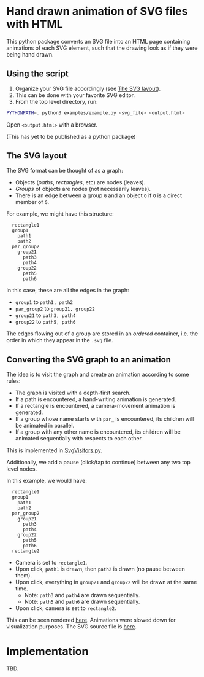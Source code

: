 # Hand drawn animation of SVG files with HTML

This python package converts an SVG file into an HTML page containing
animations of each SVG element, such that the drawing look as if they were
being hand drawn.

## Using the script

1. Organize your SVG file accordingly (see [The SVG layout](#the-svg-layout)).
  1. This can be done with your favorite SVG editor.
2. From the top level directory, run:

```sh
PYTHONPATH=. python3 examples/example.py <svg_file> <output.html>
```

Open `<output.html>` with a browser.

(This has yet to be published as a python package)


## The SVG layout

The SVG format can be thought of as a graph:

* Objects (*paths*, *rectangles*, etc) are nodes (leaves).
* *Groups* of objects are nodes (not necessarily leaves).
* There is an edge between a group `G` and an object `O` if `O` is a direct
member of `G`.

For example, we might have this structure:

```
  rectangle1
  group1
    path1
    path2
  par_group2
    group21
      path3
      path4
    group22
      path5
      path6
```

In this case, these are all the edges in the graph:

* `group1` to `path1, path2`
* `par_group2` to `group21, group22`
* `group21` to `path3, path4`
* `group22` to `path5, path6`

The edges flowing out of a group are stored in an *ordered* container, i.e. the
order in which they appear in the `.svg` file.

## Converting the SVG graph to an animation

The idea is to visit the graph and create an animation according to some rules:

* The graph is visited with a depth-first search.
* If a path is encountered, a hand-writing animation is generated.
* If a rectangle is encountered, a camera-movement animation is generated.
* If a group whose name starts with `par_` is encountered, its children
will be animated in parallel.
* If a group with any other name is encountered, its children will be
animated sequentially with respects to each other.

This is implemented in [SvgVisitors.py](https://github.com/felipepiovezan/svg_html_animation/blob/main/svganimator/SvgVisitors.py).

Additionally, we add a pause (click/tap to continue) between any two top level nodes.

In this example, we would have:

```
  rectangle1
  group1
    path1
    path2
  par_group2
    group21
      path3
      path4
    group22
      path5
      path6
  rectangle2
```

* Camera is set to `rectangle1`.
* Upon click, `path1` is drawn, then `path2` is drawn (no pause between them).
* Upon click, everything in `group21` and `group22` will be drawn at the same time.
  * Note: `path3` and `path4` are drawn sequentially.
  * Note: `path5` and `path6` are drawn sequentially.
* Upon click, camera is set to `rectangle2`.

This can be seen rendered [here](https://felipepiovezan.github.io/animator_example).
Animations were slowed down for visualization purposes.
The SVG source file is [here](https://github.com/felipepiovezan/svg_html_animation/blob/main/examples/example.svg).


# Implementation

TBD.
